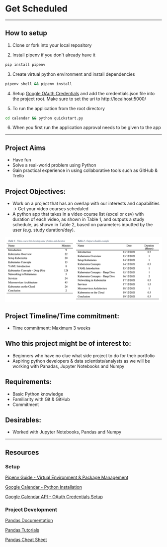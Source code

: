 # Get Scheduled

---
## How to setup

1. Clone or fork into your local repository

2. Install pipenv if you don't already have it

```bash
pip install pipenv
```

3. Create virtual python environment and install dependencies
```bash 
pipenv shell && pipenv install 
```

4. Setup [Google OAuth Credentials](https://developers.google.com/workspace/guides/create-credentials?authuser=3#oauth-client-id) and add the credentials.json file into the project root. Make sure to set the uri to http://localhost:5000/ 

5. To run the application from the root directory

```bash
cd calendar && python quickstart.py
```

6. When you first run the application approval needs to be given to the app
---
## Project Aims

- Have fun
- Solve a real-world problem using Python
- Gain practical experience in using collaborative tools such as GitHub & Trello

## Project Objectives:

- Work on a project that has an overlap with our interests and capabilities -> Get your video courses scheduled
- A python app that takes in a video course list (excel or csv) with duration of each video, as shown in Table 1, and outputs a study schedule, as shown in Table 2, based on parameters inputted by the user (e.g. study duration/day).

<p align='center'><img src=images/Tables.png width=800px height= 336px></p>

## Project Timeline/Time commitment:

- Time commitment: Maximum 3 weeks

## Who this project might be of interest to:

- Beginners who have no clue what side project to do for their portfolio
- Aspiring python developers & data scientists/analysts as we will be working with Panadas, Jupyter Notebooks and Numpy

## Requirements:

- Basic Python knowledge
- Familiarity with Git & GitHub
- Commitment


## Desirables:

- Worked with Jupyter Notebooks, Pandas and Numpy

---
## Resources



### Setup

[Pipenv Guide - Virtual Environment & Package Management](https://realpython.com/pipenv-guide/)

[Google Calendar - Python Installation](https://developers.google.com/calendar/api/quickstart/python)

[Google Calendar API - OAuth Credentials Setup](https://developers.google.com/workspace/guides/create-credentials?authuser=3#oauth-client-id)


### Project Development

[Pandas Documentation](https://pandas.pydata.org/docs/reference/api/pandas.DataFrame.html)

[Pandas Tutorials](https://pandas.pydata.org/pandas-docs/stable/getting_started/tutorials.html)

[Pandas Cheat Sheet](https://pandas.pydata.org/Pandas_Cheat_Sheet.pdf)
